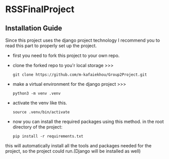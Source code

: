# RSSFinalProject

## Installation Guide

Since this project uses the django project technology I recommend you to read this part to properly set up the project.

- first you need to fork this project to your own repo.


- clone the forked repo to you'r local storage >>>
    
    `git clone https://github.com/m-kafaiekhou/Group2Project.git`


- make a virtual environment for the django project >>>
    
    `python3 -m venv .venv`


- activate the venv like this.

    `source .venv/bin/activate`


- now you can install the required packages using this method. in the root directory of the project:

    `pip install -r requirements.txt`

this will automatically install all the tools and packages needed for the project, so the project could run.(Django will be installed as well)
